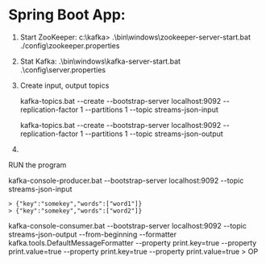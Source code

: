 # Spring Boot App:

1. Start ZooKeeper: c:\kafka> .\bin\windows\zookeeper-server-start.bat ./config\zookeeper.properties

2. Stat Kafka: .\bin\windows\kafka-server-start.bat .\config\server.properties

3. Create input, output topics

	kafka-topics.bat --create    --bootstrap-server localhost:9092     --replication-factor 1    --partitions 1 --topic streams-json-input
	
	kafka-topics.bat --create     --bootstrap-server localhost:9092   --replication-factor 1     --partitions 1   --topic streams-json-output
  	
4. 

RUN the program


kafka-console-producer.bat --bootstrap-server localhost:9092 --topic streams-json-input

	> {"key":"somekey","words":["word1"]}
	> {"key":"somekey","words":["word2"]}



kafka-console-consumer.bat --bootstrap-server localhost:9092    --topic streams-json-output --from-beginning  --formatter kafka.tools.DefaultMessageFormatter     --property print.key=true --property print.value=true --property print.key=true --property print.value=true
	> OP